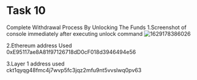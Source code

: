 
# Task 10
Complete Withdrawal Process By Unlocking The Funds
1.Screenshot of console immediately after executing unlock command
![1629178386026](https://user-images.githubusercontent.com/34718169/129941009-91796440-e159-4cc3-a4f2-e4db5e92cf0e.png)

2.Ethereum address Used
0xE95117ae8A81f97126718dD0cF018d3946494e56


3.Layer 1 address used
ckt1qyqg48fmc4j7wvp5fc3jqz2mfu9nt5vvslwq0pv63


